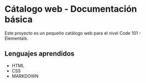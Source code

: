 # Cátalogo web - Documentación básica

Este proyecto es un pequeño catálogo web para el nivel Code 101 - Elementals.

## Lenguajes aprendidos

- HTML
- CSS
- MARKDOWN
